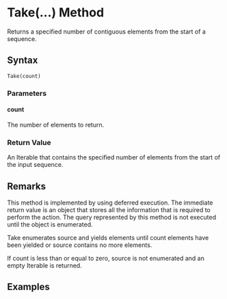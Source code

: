 # Take(...) Method
Returns a specified number of contiguous elements from the start of a sequence.

## Syntax
```
Take(count)
```

### Parameters

#### count
The number of elements to return.

### Return Value
An Iterable that contains the specified number of elements from the start of the input sequence.

## Remarks
This method is implemented by using deferred execution. The immediate return value is an object that stores all the information that is required to perform the action. The query represented by this method is not executed until the object is enumerated.

Take enumerates source and yields elements until count elements have been yielded or source contains no more elements.

If count is less than or equal to zero, source is not enumerated and an empty Iterable is returned.


## Examples



